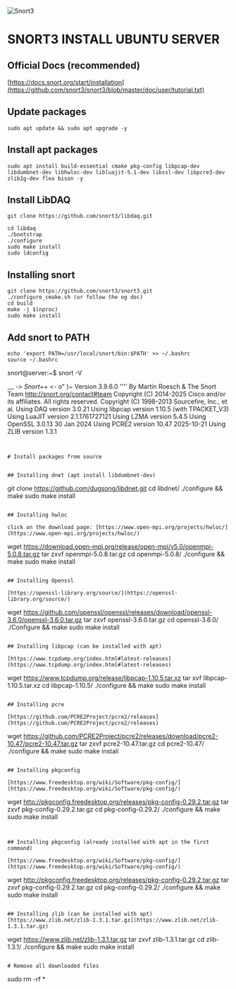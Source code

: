 ![Snort3](https://www.snort.org/assets/Snort_fulllogo.png)

# SNORT3 INSTALL UBUNTU SERVER

## Official Docs (recommended)
[https://docs.snort.org/start/installation](https://github.com/snort3/snort3/blob/master/doc/user/tutorial.txt)

## Update packages

```
sudo apt update && sudo apt upgrade -y
```

## Install apt packages

```
sudo apt install build-essential cmake pkg-config libpcap-dev libdumbnet-dev libhwloc-dev libluajit-5.1-dev libssl-dev libpcre3-dev zlib1g-dev flex bison -y
```

## Install LibDAQ

```
git clone https://github.com/snort3/libdaq.git

cd libdaq
./bootstrap
./configure
sudo make install
sudo ldconfig
```

## Installing snort

```
git clone https://github.com/snort3/snort3.git
./configure_cmake.sh (or follow the og doc)
cd build
make -j $(nproc)
sudo make install
```

## Add snort to PATH

```
echo 'export PATH=/usr/local/snort/bin:$PATH' >> ~/.bashrc
source ~/.bashrc
```
snort@server:~$ snort -V

   ,,_     -*> Snort++ <*-
  o"  )~   Version 3.9.6.0
   ''''    By Martin Roesch & The Snort Team
           http://snort.org/contact#team
           Copyright (C) 2014-2025 Cisco and/or its affiliates. All rights reserved.
           Copyright (C) 1998-2013 Sourcefire, Inc., et al.
           Using DAQ version 3.0.21
           Using libpcap version 1.10.5 (with TPACKET_V3)
           Using LuaJIT version 2.1.1761727121
           Using LZMA version 5.4.5
           Using OpenSSL 3.0.13 30 Jan 2024
           Using PCRE2 version 10.47 2025-10-21
           Using ZLIB version 1.3.1


```


# Install packages from source


## Installing dnet (apt install libdumbnet-dev)

```
git clone https://github.com/dugsong/libdnet.git
cd libdnet/
./configure && make
sudo make install
```

## Installing hwloc 

click on the download page: [https://www.open-mpi.org/projects/hwloc/](https://www.open-mpi.org/projects/hwloc/)
```
wget https://download.open-mpi.org/release/open-mpi/v5.0/openmpi-5.0.8.tar.gz
tar zxvf openmpi-5.0.8.tar.gz
cd openmpi-5.0.8/
./configure && make
sudo make install
```

## Installing Openssl

[https://openssl-library.org/source/](https://openssl-library.org/source/)

```
wget https://github.com/openssl/openssl/releases/download/openssl-3.6.0/openssl-3.6.0.tar.gz
tar zxvf openssl-3.6.0.tar.gz
cd openssl-3.6.0/
./Configure && make
sudo make install
```

## Installing libpcap (can be installed with apt)

[https://www.tcpdump.org/index.html#latest-releases](https://www.tcpdump.org/index.html#latest-releases)

```
wget https://www.tcpdump.org/release/libpcap-1.10.5.tar.xz
tar xvf libpcap-1.10.5.tar.xz
cd libpcap-1.10.5/
./configure && make
sudo make install
```

## Installing pcre

[https://github.com/PCRE2Project/pcre2/releases](https://github.com/PCRE2Project/pcre2/releases)

```
wget https://github.com/PCRE2Project/pcre2/releases/download/pcre2-10.47/pcre2-10.47.tar.gz
tar zxvf pcre2-10.47.tar.gz
cd pcre2-10.47/
./configure && make
sudo make install
```

## Installing pkgconfig

[https://www.freedesktop.org/wiki/Software/pkg-config/](https://www.freedesktop.org/wiki/Software/pkg-config/)

```
wget http://pkgconfig.freedesktop.org/releases/pkg-config-0.29.2.tar.gz
tar zxvf pkg-config-0.29.2.tar.gz
cd pkg-config-0.29.2/
./configure && make
sudo make install
```


## Installing pkgconfig (already installed with apt in the first command)

[https://www.freedesktop.org/wiki/Software/pkg-config/](https://www.freedesktop.org/wiki/Software/pkg-config/)

```
wget http://pkgconfig.freedesktop.org/releases/pkg-config-0.29.2.tar.gz
tar zxvf pkg-config-0.29.2.tar.gz
cd pkg-config-0.29.2/
./configure && make
sudo make install
```

## Installing zlib (can be installed with apt)
[https://www.zlib.net/zlib-1.3.1.tar.gz](https://www.zlib.net/zlib-1.3.1.tar.gz)

```
wget https://www.zlib.net/zlib-1.3.1.tar.gz
tar zxvf zlib-1.3.1.tar.gz
cd zlib-1.3.1/
./configure && make
sudo make install
```

# Remove all downloaded files

```
sudo rm -rf *
```




